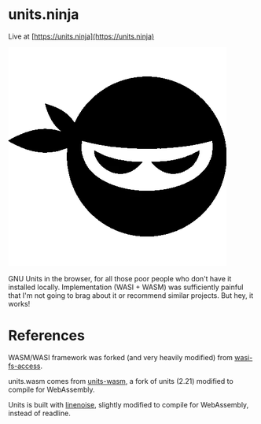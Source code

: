 # units.ninja

Live at [https://units.ninja](https://units.ninja)

![ninja](favicon.webp)

GNU Units in the browser, for all those poor people who don't have it installed 
locally. Implementation (WASI + WASM) was sufficiently painful that 
I'm not going to brag about it or recommend similar projects. But hey, it works!

# References

WASM/WASI framework was forked (and very heavily modified) from 
[wasi-fs-access][1].

units.wasm comes from [units-wasm][2], a fork of units (2.21) modified to 
compile for WebAssembly.

Units is built with [linenoise][3], slightly modified to compile for 
WebAssembly, instead of readline.

[1]: https://github.com/GoogleChromeLabs/wasi-fs-access.git
[2]: https://github.com/dakaufma/units-wasm
[3]: https://github.com/dakaufma/linenoise
